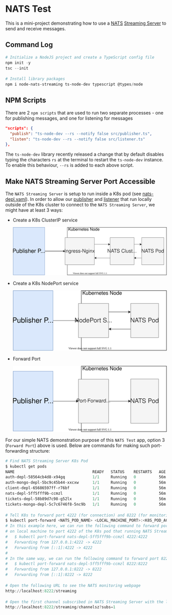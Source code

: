 # NATS Test

This is a mini-project demonstrating how to use a [NATS](https://nats.io/) [Streaming Server](https://docs.nats.io/nats-streaming-concepts/intro) to send and receive messages.

## Command Log

```powershell
# Initialize a NodeJS project and create a TypeScript config file
npm init -y
tsc --init

# Install library packages
npm i node-nats-streaming ts-node-dev typescript @types/node
```

## NPM Scripts

There are 2 `npm scripts` that are used to run two separate processes - one for publishing messages, and one for listening for messages

```json
"scripts": {
  "publish": "ts-node-dev --rs --notify false src/publisher.ts",
  "listen": "ts-node-dev --rs --notify false src/listener.ts"
},
```

The `ts-node-dev` library recently released a change that by default disables typing the characters `rs` at the terminal to restart the `ts-node-dev` instance. To enable this behaviour, `--rs` is added to each above script.

## Make NATS Streaming Server Port Accessible

The `NATS Streaming Server` is setup to run inside a K8s pod (see [nats-depl.yaml](../infra/k8s/nats-depl.yaml)). In order to allow our [publisher](./src/publisher.ts) and [listener](./src/listener.ts) that run locally outside of the K8s cluster to connect to the `NATS Streaming Server`, we might have at least 3 ways:

- Create a K8s ClusterIP service

  ![Connect Option 1](./docs/ConnectOption1.svg)

- Create a K8s NodePort service

  ![Connect Option 2](./docs/ConnectOption2.svg)

- Forward Port

  ![Connect Option 3](./docs/ConnectOption3.svg)

For our simple NATS demonstration purpose of this `NATS Test` app, option 3 (`Forward Port`) above is used. Below are commands for making such port-forwarding structure:

```powershell
# Find NATS Streaming Server K8s Pod
$ kubectl get pods
NAME                                  READY   STATUS    RESTARTS   AGE
auth-depl-58564cb4d8-x94gq            1/1     Running   0          56m
auth-mongo-depl-5bc9c45b44-xxcxw      1/1     Running   0          56m
client-depl-65686597ff-r76bf          1/1     Running   0          56m
nats-depl-5ff5fff9b-ccmzl             1/1     Running   0          56m   # This is the Pod we want to forward port
tickets-depl-58b89d7c98-g52lx         1/1     Running   0          56m
tickets-mongo-depl-5c7c6746f8-5nc9b   1/1     Running   0          56m

# Tell K8s to forward port 4222 (for connection) and 8222 (for monitoring)
$ kubectl port-forward <NATS_POD_NAME> <LOCAL_MACHINE_PORT>:<K8S_POD_ACTUAL_PORT>
# In this example here, we can run the following command to forward port 4222
# on local machine to port 4222 of the K8s pod that running NATS Streaming Server
#   $ kubectl port-forward nats-depl-5ff5fff9b-ccmzl 4222:4222
#   Forwarding from 127.0.0.1:4222 -> 4222
#   Forwarding from [::1]:4222 -> 4222
#
# In the same way, we can run the following command to forward port 8222
#   $ kubectl port-forward nats-depl-5ff5fff9b-ccmzl 8222:8222
#   Forwarding from 127.0.0.1:8222 -> 8222
#   Forwarding from [::1]:8222 -> 8222

# Open the following URL to see the NATS monitoring webpage
http://localhost:8222/streaming

# Open the first channel subscribed in NATS Streaming Server with the link below
http://localhost:8222/streaming/channelsz?subs=1
```
